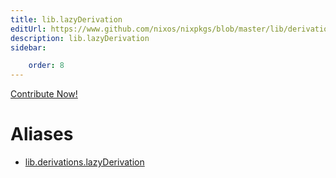 ```yaml
---
title: lib.lazyDerivation
editUrl: https://www.github.com/nixos/nixpkgs/blob/master/lib/derivations.nix#L53C5
description: lib.lazyDerivation
sidebar:

    order: 8
---
```


<a href="https://www.github.com/nixos/nixpkgs/blob/master/lib/derivations.nix#L53C5">Contribute Now!</a>


# Aliases

- [lib.derivations.lazyDerivation](/nix-doc-comments/reference/lib/derivations/lib-derivations-lazyDerivation)


